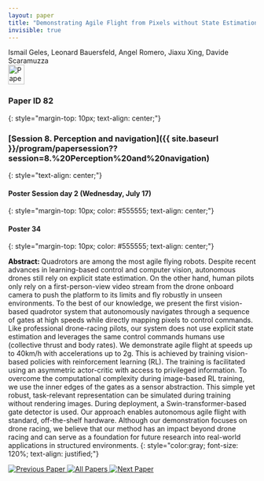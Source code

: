```yaml
---
layout: paper
title: "Demonstrating Agile Flight from Pixels without State Estimation"
invisible: true
---
```

<div class="paper-authors">
<div class="paper-author-box">
    <div class="paper-author-name">Ismail Geles, Leonard Bauersfeld, Angel Romero, Jiaxu Xing, Davide Scaramuzza</div>
    <div class="paper-author-uni"></div>
</div>

</div><div class="paper-pdf">
                <div> <a href="https://enriquecoronadozu.github.io/rssproceedings2024/rss20/p082.pdf"><img src="{{ site.baseurl }}/images/paper_link.png" alt="Paper Website" width = "33"  height = "40"/></a> </div>
                </div>

### Paper ID 82
{: style="margin-top: 10px; text-align: center;"}

### [Session 8. Perception and navigation]({{ site.baseurl }}/program/papersession??session=8.%20Perception%20and%20navigation)
{: style="text-align: center;"}

#### Poster Session day 2 (Wednesday, July 17)
{: style="margin-top: 10px; color: #555555; text-align: center;"}

#### Poster 34
{: style="margin-top: 10px; color: #555555; text-align: center;"}

<b style="color: black;">Abstract: </b>Quadrotors are among the most agile flying robots. Despite recent advances in learning-based control and computer vision, autonomous drones still rely on explicit state estimation. On the other hand, human pilots only rely on a first-person-view video stream from the drone onboard camera to push the platform to its limits and fly robustly in unseen environments. To the best of our knowledge, we present the first vision-based quadrotor system that autonomously navigates through a sequence of gates at high speeds while directly mapping pixels to control commands. Like professional drone-racing pilots, our system does not use explicit state estimation and leverages the same control commands humans use (collective thrust and body rates). We demonstrate agile flight at speeds up to 40km/h with accelerations up to 2g. This is achieved by training vision-based policies with reinforcement learning (RL). The training is facilitated using an asymmetric actor-critic with access to privileged information. To overcome the computational complexity during image-based RL training, we use the inner edges of the gates as a sensor abstraction. This simple yet robust, task-relevant representation can be simulated during training without rendering images. During deployment, a Swin-transformer-based gate detector is used.
 Our approach enables autonomous agile flight with standard, off-the-shelf hardware. 
 Although our demonstration focuses on drone racing, we believe that our method has an impact beyond drone racing and can serve as a foundation for future research into real-world applications in structured environments.
{: style="color:gray; font-size: 120%; text-align: justified;"}


<div class="paper-menu">
<a href="{{ site.baseurl }}/program/papers/081/"> <img src="{{ site.baseurl }}/images/previous_paper_icon.png" alt="Previous Paper" title="Previous Paper"/> </a>
<a href="{{ site.baseurl }}/program/papers"><img src="{{ site.baseurl }}/images/overview_icon.png" alt="All Papers" title="All Papers"/> </a>
<a href="{{ site.baseurl }}/program/papers/083/"> <img src="{{ site.baseurl }}/images/next_paper_icon.png" alt="Next Paper" title="Next Paper"/> </a>

</div>

